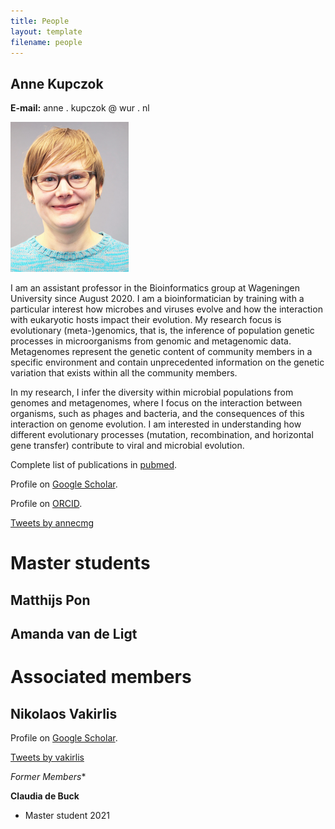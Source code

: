 ```yaml
---
title: People
layout: template
filename: people
---
```

## Anne Kupczok

**E-mail:** anne . kupczok @ wur . nl

![Anne](KEC_small.png)

I am an assistant professor in the Bioinformatics group at Wageningen University since August 2020. I am a bioinformatician by training with a particular interest how microbes and viruses evolve and how the interaction with eukaryotic hosts impact their evolution. My research focus is evolutionary (meta-)genomics, that is, the inference of population genetic processes in microorganisms from genomic and metagenomic data. Metagenomes represent the genetic content of community members in a specific environment and contain unprecedented information on the genetic variation that exists within all the community members.

In my research, I infer the diversity within microbial populations from genomes and metagenomes, where I focus on the interaction between organisms, such as phages and bacteria, and the consequences of this interaction on genome evolution. I am interested in understanding how different evolutionary processes (mutation, recombination, and horizontal gene transfer) contribute to viral and microbial evolution.

Complete list of publications in
[pubmed](https://www.ncbi.nlm.nih.gov/pubmed/?term=Anne+Kupczok).

Profile on [Google Scholar](https://scholar.google.de/citations?user=XEdO4FwAAAAJ&hl=en).

Profile on [ORCID](https://orcid.org/0000-0001-5237-1899).

[Tweets by annecmg](https://twitter.com/annecmg?ref_src=twsrc%5Etfw)

# Master students

## Matthijs Pon

## Amanda van de Ligt

# Associated members

## Nikolaos Vakirlis

Profile on [Google Scholar](https://scholar.google.com/citations?user=72rh-ZsAAAAJ).

[Tweets by vakirlis](https://twitter.com/vakirlis)

*Former Members**

**Claudia de Buck**
- Master student 2021
